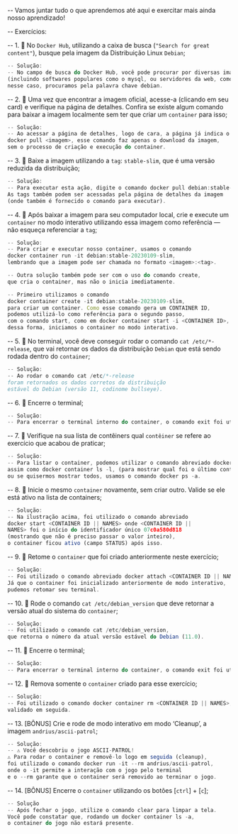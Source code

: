 -- Vamos juntar tudo o que aprendemos até aqui e exercitar mais ainda nosso aprendizado!

-- Exercícios: 

-- 1. 🚀 No `Docker Hub`, utilizando a caixa de busca (`"Search for great content"`), busque pela imagem da Distribuição Linux `Debian`;
```js
-- Solução: 
-- No campo de busca do Docker Hub, você pode procurar por diversas imagens
(incluindo softwares populares como o mysql, ou servidores da web, como o nginx),
nesse caso, procuramos pela palavra chave debian.
```

-- 2. 🚀 Uma vez que encontrar a imagem oficial, acesse-a (clicando em seu card) e verifique na página de detalhes. Confira se existe algum comando para baixar a imagem localmente sem ter que criar um `container` para isso;
```js
-- Solução: 
-- Ao acessar a página de detalhes, logo de cara, a página já indica o comando
docker pull <imagem>, esse comando faz apenas o download da imagem, 
sem o processo de criação e execução do container.
```

-- 3. 🚀 Baixe a imagem utilizando a `tag`: `stable-slim`, que é uma versão reduzida da distribuição;
```js
-- Solução: 
-- Para executar esta ação, digite o comando docker pull debian:stable-20230109-slim. 
As tags também podem ser acessadas pela página de detalhes da imagem 
(onde também é fornecido o comando para executar). 
```

-- 4. 🚀 Após baixar a imagem para seu computador local, crie e execute um `container` no modo interativo utilizando essa imagem como referência — não esqueça referenciar a `tag`;
```js
-- Solução: 
-- Para criar e executar nosso container, usamos o comando 
docker container run -it debian:stable-20230109-slim, 
lembrando que a imagem pode ser chamada no formato <imagem>:<tag>.

-- Outra solução também pode ser com o uso do comando create, 
que cria o container, mas não o inicia imediatamente.

-- Primeiro utilizamos o comando 
docker container create -it debian:stable-20230109-slim, 
para criar um container. Como esse comando gera um CONTAINER ID, 
podemos utilizá-lo como referência para o segundo passo, 
com o comando start, como em docker container start -i <CONTAINER ID>, 
dessa forma, iniciamos o container no modo interativo.
```

-- 5. 🚀 No terminal, você deve conseguir rodar o comando `cat /etc/*-release`, que vai retornar os dados da distribuição `Debian` que está sendo rodada dentro do `container`;
```js
-- Solução: 
-- Ao rodar o comando cat /etc/*-release 
foram retornados os dados corretos da distribuição 
estável do Debian (versão 11, codinome bullseye).
```

-- 6. 🚀 Encerre o terminal;
```js
-- Solução: 
-- Para encerrar o terminal interno do container, o comando exit foi utilizado.
```

-- 7. 🚀 Verifique na sua lista de contêiners qual `contêiner` se refere ao exercício que acabou de praticar;
```js
-- Solução: 
-- Para listar o container, podemos utilizar o comando abreviado docker ps -l, 
assim como docker container ls -l, (para mostrar qual foi o último container criado);
ou se quisermos mostrar todos, usamos o comando docker ps -a.
```

-- 8. 🚀 Inicie o mesmo `container` novamente, sem criar outro. Valide se ele está ativo na lista de containers;
```js
-- Solução: 
-- Na ilustração acima, foi utilizado o comando abreviado 
docker start <CONTAINER ID || NAMES> onde <CONTAINER ID || 
NAMES> foi o início do identificador único 07c0a580d818 
(mostrando que não é preciso passar o valor inteiro), 
o container ficou ativo (campo STATUS) após isso.
```

-- 9. 🚀 Retome o `container` que foi criado anteriormente neste exercício;
```js
-- Solução: 
-- Foi utilizado o comando abreviado docker attach <CONTAINER ID || NAMES>. 
Já que o container foi inicializado anteriormente de modo interativo, 
pudemos retomar seu terminal.
```

-- 10. 🚀 Rode o comando `cat /etc/debian_version` que deve retornar a versão atual do sistema do `container`;
```js
-- Solução: 
-- Foi utilizado o comando cat /etc/debian_version, 
que retorna o número da atual versão estável do Debian (11.0).
```

-- 11. 🚀 Encerre o terminal;
```js
-- Solução: 
-- Para encerrar o terminal interno do container, o comando exit foi utilizado.
```

-- 12. 🚀 Remova somente o `container` criado para esse exercício;
```js
-- Solução: 
-- Foi utilizado o comando docker container rm <CONTAINER ID || NAMES>, 
validado em seguida.
```

-- 13. [BÔNUS] Crie e rode de modo interativo em modo ‘Cleanup’, a imagem `andrius/ascii-patrol`;
```js
-- Solução: 
-- ⚠️ Você descobriu o jogo ASCII-PATROL! 
⚠️ Para rodar o container e removê-lo logo em seguida (cleanup), 
foi utilizado o comando docker run -it --rm andrius/ascii-patrol, 
onde o -it permite a interação com o jogo pelo terminal 
e o --rm garante que o container será removido ao terminar o jogo.
```

-- 14. [BÔNUS] Encerre o `container` utilizando os botões [`ctrl`] + [`c`];
```js
-- Solução
-- Após fechar o jogo, utilize o comando clear para limpar a tela. 
Você pode constatar que, rodando um docker container ls -a, 
o container do jogo não estará presente.
```